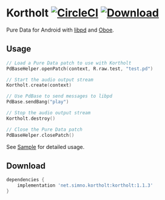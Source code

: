 # Kortholt [![CircleCI](https://circleci.com/gh/simonnorberg/kortholt.svg?style=svg)](https://circleci.com/gh/simonnorberg/kortholt) [![Download](https://api.bintray.com/packages/simonnorberg/maven/kortholt/images/download.svg)](https://bintray.com/simonnorberg/maven/kortholt/_latestVersion)

Pure Data for Android with [libpd](https://github.com/libpd/libpd) and [Oboe](https://github.com/google/oboe).

## Usage

```kotlin
// Load a Pure Data patch to use with Kortholt
PdBaseHelper.openPatch(context, R.raw.test, "test.pd")

// Start the audio output stream
Kortholt.create(context)

// Use PdBase to send messages to libpd
PdBase.sendBang("play")

// Stop the audio output stream
Kortholt.destroy()

// Close the Pure Data patch
PdBaseHelper.closePatch()
```

See [Sample](https://github.com/simonnorberg/kortholt/tree/master/sample) for detailed usage.

## Download

```groovy
dependencies {
    implementation 'net.simno.kortholt:kortholt:1.1.3'
}
```
